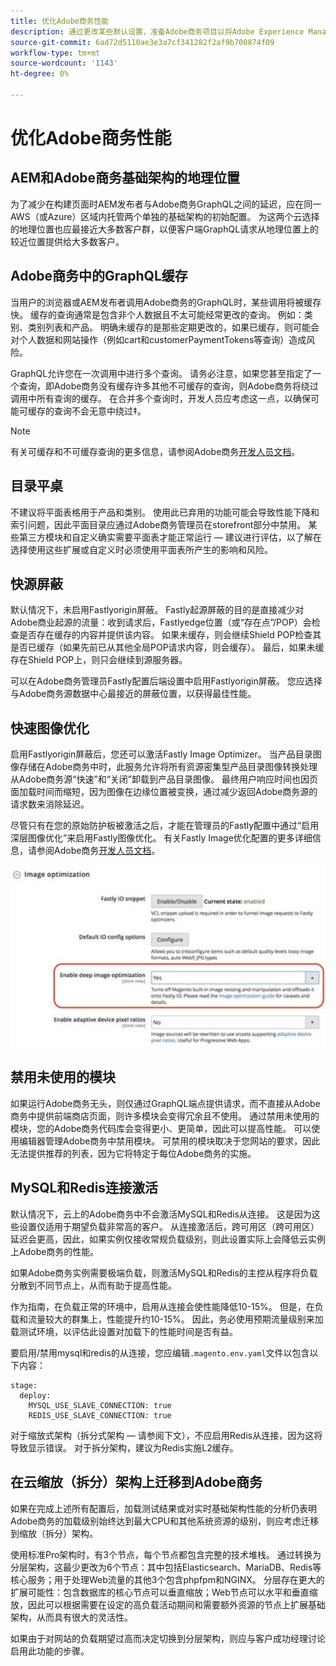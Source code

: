 ```yaml
---
title: 优化Adobe商务性能
description: 通过更改某些默认设置，准备Adobe商务项目以将Adobe Experience Manager用作CMS。
source-git-commit: 6ad72d5110ae3e3a7cf341282f2af9b700874f09
workflow-type: tm+mt
source-wordcount: '1143'
ht-degree: 0%

---
```



# 优化Adobe商务性能

## AEM和Adobe商务基础架构的地理位置

为了减少在构建页面时AEM发布者与Adobe商务GraphQL之间的延迟，应在同一AWS（或Azure）区域内托管两个单独的基础架构的初始配置。 为这两个云选择的地理位置也应最接近大多数客户群，以便客户端GraphQL请求从地理位置上的较近位置提供给大多数客户。

## Adobe商务中的GraphQL缓存

当用户的浏览器或AEM发布者调用Adobe商务的GraphQL时，某些调用将被缓存
快。 缓存的查询通常是包含非个人数据且不太可能经常更改的查询。 例如：类别、类别列表和产品。 明确未缓存的是那些定期更改的，如果已缓存，则可能会对个人数据和网站操作（例如cart和customerPaymentTokens等查询）造成风险。

GraphQL允许您在一次调用中进行多个查询。 请务必注意，如果您甚至指定了一个查询，即Adobe商务没有缓存许多其他不可缓存的查询，则Adobe商务将绕过调用中所有查询的缓存。 在合并多个查询时，开发人员应考虑这一点，以确保可能可缓存的查询不会无意中绕过‡。

>[!NOTE]
>
> 有关可缓存和不可缓存查询的更多信息，请参阅Adobe商务[开发人员文档](https://devdocs.magento.com/guides/v2.4/graphql/caching.html)。

## 目录平桌

不建议将平面表格用于产品和类别。 使用此已弃用的功能可能会导致性能下降和索引问题，因此平面目录应通过Adobe商务管理员在storefront部分中禁用。 某些第三方模块和自定义确实需要平面表才能正常运行 — 建议进行评估，以了解在选择使用这些扩展或自定义时必须使用平面表所产生的影响和风险。

## 快源屏蔽

默认情况下，未启用Fastlyorigin屏蔽。 Fastly起源屏蔽的目的是直接减少对Adobe商业起源的流量：收到请求后，Fastlyedge位置（或“存在点”/POP）会检查是否存在缓存的内容并提供该内容。 如果未缓存，则会继续Shield POP检查其是否已缓存（如果先前已从其他全局POP请求内容，则会缓存）。 最后，如果未缓存在Shield POP上，则只会继续到源服务器。

可以在Adobe商务管理员Fastly配置后端设置中启用Fastlyorigin屏蔽。 您应选择与Adobe商务源数据中心最接近的屏蔽位置，以获得最佳性能。

## 快速图像优化

启用Fastlyorigin屏蔽后，您还可以激活Fastly Image Optimizer。 当产品目录图像存储在Adobe商务中时，此服务允许将所有资源密集型产品目录图像转换处理从Adobe商务源“快速”和“关闭”卸载到产品目录图像。 最终用户响应时间也因页面加载时间而缩短，因为图像在边缘位置被变换，通过减少返回Adobe商务源的请求数来消除延迟。

尽管只有在您的原始防护板被激活之后，才能在管理员的Fastly配置中通过“启用深层图像优化”来启用Fastly图像优化。 有关Fastly Image优化配置的更多详细信息，请参阅Adobe商务[开发人员文档](https://devdocs.magento.com/cloud/cdn/fastly-image-optimization.html)。

![Adobe商务管理员中“快速”图像优化设置的屏幕截图](../assets/commerce-at-scale/image-optimization.svg)

## 禁用未使用的模块

如果运行Adobe商务无头，则仅通过GraphQL端点提供请求，而不直接从Adobe商务中提供前端商店页面，则许多模块会变得冗余且不使用。 通过禁用未使用的模块，您的Adobe商务代码库会变得更小、更简单，因此可以提高性能。 可以使用编辑器管理Adobe商务中禁用模块。 可禁用的模块取决于您网站的要求，因此无法提供推荐的列表，因为它将特定于每位Adobe商务的实施。

## MySQL和Redis连接激活

默认情况下，云上的Adobe商务中不会激活MySQL和Redis从连接。 这是因为这些设置仅适用于期望负载非常高的客户。 从连接激活后，跨可用区（跨可用区）延迟会更高，因此，如果实例仅接收常规负载级别，则此设置实际上会降低云实例上Adobe商务的性能。

如果Adobe商务实例需要极端负载，则激活MySQL和Redis的主控从程序将负载分散到不同节点上，从而有助于提高性能。

作为指南，在负载正常的环境中，启用从连接会使性能降低10-15%。 但是，在负载和流量较大的群集上，性能提升约10-15%。 因此，务必使用预期流量级别来加载测试环境，以评估此设置对加载下的性能时间是否有益。

要启用/禁用mysql和redis的从连接，您应编辑`.magento.env.yaml`文件以包含以下内容：

```
stage:
  deploy:
    MYSQL_USE_SLAVE_CONNECTION: true
    REDIS_USE_SLAVE_CONNECTION: true
```

对于缩放式架构（拆分式架构 — 请参阅下文），不应启用Redis从连接，因为这将导致显示错误。 对于拆分架构，建议为Redis实施L2缓存。

## 在云缩放（拆分）架构上迁移到Adobe商务

如果在完成上述所有配置后，加载测试结果或对实时基础架构性能的分析仍表明Adobe商务的加载级别始终达到最大CPU和其他系统资源的级别，则应考虑迁移到缩放（拆分）架构。

使用标准Pro架构时，有3个节点，每个节点都包含完整的技术堆栈。 通过转换为分层架构，这最少更改为6个节点：其中包括Elasticsearch、MariaDB、Redis等核心服务；用于处理Web流量的其他3个包含phpfpm和NGINX。 分层存在更大的扩展可能性：包含数据库的核心节点可以垂直缩放；Web节点可以水平和垂直缩放，因此可以根据需要在设定的高负载活动期间和需要额外资源的节点上扩展基础架构，从而具有很大的灵活性。

如果由于对网站的负载期望过高而决定切换到分层架构，则应与客户成功经理讨论启用此功能的步骤。